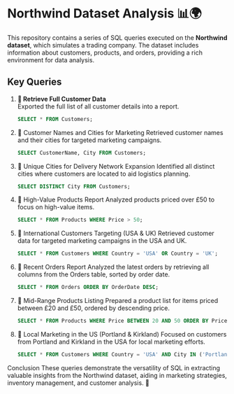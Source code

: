 # Northwind Dataset Analysis 📊🌍

This repository contains a series of SQL queries executed on the **Northwind dataset**, which simulates a trading company. The dataset includes information about customers, products, and orders, providing a rich environment for data analysis.

## Key Queries

1. **📘 Retrieve Full Customer Data**  
   Exported the full list of all customer details into a report.
   ```sql
   SELECT * FROM Customers;
2. 📘 Customer Names and Cities for Marketing
Retrieved customer names and their cities for targeted marketing campaigns.
   ```sql
   SELECT CustomerName, City FROM Customers;

3. 📘 Unique Cities for Delivery Network Expansion
Identified all distinct cities where customers are located to aid logistics planning.
   ```sql
   SELECT DISTINCT City FROM Customers;
   
4. 📘 High-Value Products Report
Analyzed products priced over £50 to focus on high-value items.
   ```sql   
   SELECT * FROM Products WHERE Price > 50;
   
5. 📘 International Customers Targeting (USA & UK)
Retrieved customer data for targeted marketing campaigns in the USA and UK.
   ```sql
   SELECT * FROM Customers WHERE Country = 'USA' OR Country = 'UK';
   
6. 📘 Recent Orders Report
Analyzed the latest orders by retrieving all columns from the Orders table, sorted by order date.
   ```sql
   SELECT * FROM Orders ORDER BY OrderDate DESC;
   
7. 📘 Mid-Range Products Listing
Prepared a product list for items priced between £20 and £50, ordered by descending price.
   ```sql
   SELECT * FROM Products WHERE Price BETWEEN 20 AND 50 ORDER BY Price DESC;
   
8. 📘 Local Marketing in the US (Portland & Kirkland)
Focused on customers from Portland and Kirkland in the USA for local marketing efforts.
   ```sql
   SELECT * FROM Customers WHERE Country = 'USA' AND City IN ('Portland', 'Kirkland') ORDER BY CustomerName ASC;
   
Conclusion
These queries demonstrate the versatility of SQL in extracting valuable insights from the Northwind dataset, aiding in marketing strategies, inventory management, and customer analysis. 🚀
